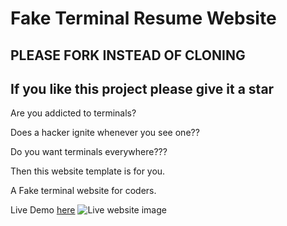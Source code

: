 # Fake Terminal Resume Website

## PLEASE FORK INSTEAD OF CLONING

## If you like this project please give it a star

Are you addicted to terminals?

Does a hacker ignite whenever you see one??

Do you want terminals everywhere???

Then this website template is for you.

A Fake terminal website for coders.

Live Demo [here]([https://rimijoker.github.io/Fake_Terminal_Resume_Website/)
![Live website image](Screenshot.png](https://github.com/almeida-pf/Fake_Terminal/blob/main/FakeTerminal.png))
